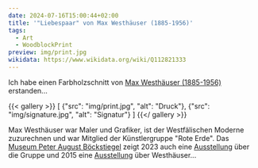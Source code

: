```yaml
---
date: 2024-07-16T15:00:44+02:00
title: '"Liebespaar" von Max Westhäuser (1885-1956)'
tags:
  - Art
  - WoodblockPrint
preview: img/print.jpg
wikidata: https://www.wikidata.org/wiki/Q112821333
---
```


Ich habe einen Farbholzschnitt von [Max Westhäuser (1885-1956)](https://de.wikipedia.org/wiki/Max_Westh%C3%A4user) erstanden...
<!--more-->

{{< gallery >}}
[
  {"src": "img/print.jpg", "alt": "Druck"},
  {"src": "img/signature.jpg", "alt": "Signatur"}
]
{{</ gallery >}}

Max Westhäuser war Maler und Grafiker, ist der Westfälischen Moderne zuzurechnen und war Mitglied der Künstlergruppe "Rote Erde". Das [Museum Peter August Böckstiegel](https://www.museumpab.de/das-museum-erleben/das-museum/) zeigt 2023 auch eine [Ausstellung](https://www.museumpab.de/das-museum-erleben/ausstellung/westfaelische-wege-in-die-moderne-die-kuenstlergruppen-rote-erde-und-der-wurf/) über die Gruppe und 2015 eine [Ausstellung](https://www.haller-kreisblatt.de/lokal/werther/20537186_Bilder-von-Max-Westhaeuser.html) über Westhäuser...
